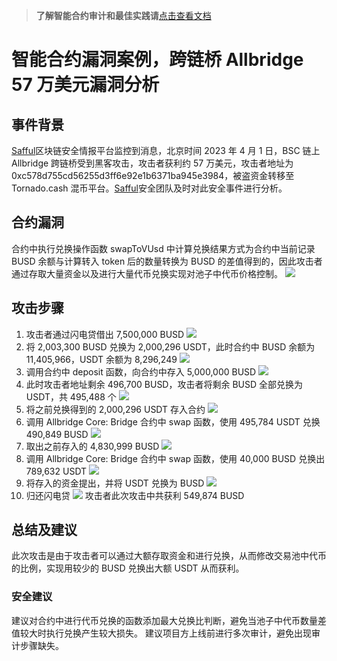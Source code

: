 >**了解智能合约审计和最佳实践请**[点击查看文档](https://safful.com/) 

# 智能合约漏洞案例，跨链桥 Allbridge 57 万美元漏洞分析

## 事件背景

[Safful](https://safful.com/)区块链安全情报平台监控到消息，北京时间 2023 年 4 月 1 日，BSC 链上 Allbridge 跨链桥受到黑客攻击，攻击者获利约 57 万美元，攻击者地址为 0xc578d755cd56255d3ff6e92e1b6371ba945e3984，被盗资金转移至 Tornado.cash 混币平台。[Safful](https://safful.com/)安全团队及时对此安全事件进行分析。

## 合约漏洞

合约中执行兑换操作函数 swapToVUsd 中计算兑换结果方式为合约中当前记录 BUSD 余额与计算转入 token 后的数量转换为 BUSD 的差值得到的，因此攻击者通过存取大量资金以及进行大量代币兑换实现对池子中代币价格控制。
![](https://cdn.nlark.com/yuque/0/2023/jpeg/97322/1694318405618-ea8ea08f-e5b5-46fb-9491-856e36f27d56.jpeg#averageHue=%23211f1f&clientId=u95e9e491-8b91-4&from=paste&id=u73b3cd36&originHeight=265&originWidth=690&originalType=url&ratio=2&rotation=0&showTitle=false&status=done&style=none&taskId=u9b6bc897-fbba-4d88-8454-ea4a1ffcd48&title=)

## 攻击步骤

1. 攻击者通过闪电贷借出 7,500,000 BUSD
   ![](https://cdn.nlark.com/yuque/0/2023/jpeg/97322/1694318405469-6dc7c3d9-1838-4664-9d0e-01372c5e7d4c.jpeg#averageHue=%23f9efdd&clientId=u95e9e491-8b91-4&from=paste&id=u5946e36e&originHeight=37&originWidth=690&originalType=url&ratio=2&rotation=0&showTitle=false&status=done&style=none&taskId=u7c2e15b7-1c3d-402a-9899-a913c5a07c5&title=)
2. 将 2,003,300 BUSD 兑换为 2,000,296 USDT，此时合约中 BUSD 余额为 11,405,966，USDT 余额为 8,296,249
   ![](https://cdn.nlark.com/yuque/0/2023/jpeg/97322/1694318405467-21ddde6d-9cb0-4cf1-b1ec-7e007b0a010d.jpeg#averageHue=%23f7f3f3&clientId=u95e9e491-8b91-4&from=paste&id=ueaf1e157&originHeight=193&originWidth=690&originalType=url&ratio=2&rotation=0&showTitle=false&status=done&style=none&taskId=ub262b89e-3c88-45f8-84ad-6ea542bd8e8&title=)
3. 调用合约中 deposit 函数，向合约中存入 5,000,000 BUSD
   ![](https://cdn.nlark.com/yuque/0/2023/jpeg/97322/1694318405508-b6b092e0-1701-4a68-ae4c-0a8acabe756f.jpeg#averageHue=%23f4f3f2&clientId=u95e9e491-8b91-4&from=paste&id=u48736fdc&originHeight=43&originWidth=690&originalType=url&ratio=2&rotation=0&showTitle=false&status=done&style=none&taskId=u420ba443-44b1-48f3-9da3-3169b96ef7c&title=)
4. 此时攻击者地址剩余 496,700 BUSD，攻击者将剩余 BUSD 全部兑换为 USDT，共 495,488 个
   ![](https://cdn.nlark.com/yuque/0/2023/jpeg/97322/1694318405454-32dadbd5-adfb-4ccd-a255-6ed7e5931d21.jpeg#averageHue=%23f6f4f4&clientId=u95e9e491-8b91-4&from=paste&id=uc1ef9fd8&originHeight=207&originWidth=690&originalType=url&ratio=2&rotation=0&showTitle=false&status=done&style=none&taskId=udff08d9b-7cce-4e21-a43b-b6f04e7034f&title=)
5. 将之前兑换得到的 2,000,296 USDT 存入合约
   ![](https://cdn.nlark.com/yuque/0/2023/jpeg/97322/1694318405873-8b44fe02-cf37-490a-a68b-ee63e54a43a0.jpeg#averageHue=%23f4f3f2&clientId=u95e9e491-8b91-4&from=paste&id=u5f7cbacb&originHeight=55&originWidth=690&originalType=url&ratio=2&rotation=0&showTitle=false&status=done&style=none&taskId=u0736ef4b-8dd6-44b2-8865-9743b596dc6&title=)
6. 调用 Allbridge Core: Bridge 合约中 swap 函数，使用 495,784 USDT 兑换 490,849 BUSD
   ![](https://cdn.nlark.com/yuque/0/2023/jpeg/97322/1694318405917-e2b10be4-3352-4c2c-aa5a-a085b1aa6eb9.jpeg#averageHue=%23ecebea&clientId=u95e9e491-8b91-4&from=paste&id=u79f5e0a1&originHeight=44&originWidth=690&originalType=url&ratio=2&rotation=0&showTitle=false&status=done&style=none&taskId=u204e57af-6963-4a8e-806f-3641a6b2044&title=)
7. 取出之前存入的 4,830,999 BUSD
   ![](https://cdn.nlark.com/yuque/0/2023/jpeg/97322/1694318405851-fe5b0160-6262-4ccd-a449-d78bb9f50c43.jpeg#averageHue=%23f4f3f2&clientId=u95e9e491-8b91-4&from=paste&id=u1d980ec1&originHeight=97&originWidth=690&originalType=url&ratio=2&rotation=0&showTitle=false&status=done&style=none&taskId=u779bc3c2-dafd-4aef-b78b-ebf6e520373&title=)
8. 调用 Allbridge Core: Bridge 合约中 swap 函数，使用 40,000 BUSD 兑换出 789,632 USDT
   ![](https://cdn.nlark.com/yuque/0/2023/jpeg/97322/1694318405919-98bd1611-f5b3-4e5a-aa07-39f899e5b873.jpeg#averageHue=%23f8efe2&clientId=u95e9e491-8b91-4&from=paste&id=ube1e3f0c&originHeight=46&originWidth=690&originalType=url&ratio=2&rotation=0&showTitle=false&status=done&style=none&taskId=u4d4444f4-a055-4b13-b374-b30c6a2f591&title=)
9. 将存入的资金提出，并将 USDT 兑换为 BUSD
   ![](https://cdn.nlark.com/yuque/0/2023/jpeg/97322/1694318406263-83f58588-73f2-44e4-b58b-f7125dd88370.jpeg#averageHue=%23f9e7da&clientId=u95e9e491-8b91-4&from=paste&id=uced83470&originHeight=110&originWidth=690&originalType=url&ratio=2&rotation=0&showTitle=false&status=done&style=none&taskId=u2e784287-0efa-4107-a1ec-9bf74274fdc&title=)
10. 归还闪电贷
    ![](https://cdn.nlark.com/yuque/0/2023/jpeg/97322/1694318406226-df46ce78-c6d4-461e-b750-763e5a39c8eb.jpeg#averageHue=%23f9e9dc&clientId=u95e9e491-8b91-4&from=paste&id=u4d05b5f5&originHeight=48&originWidth=690&originalType=url&ratio=2&rotation=0&showTitle=false&status=done&style=none&taskId=u4c746ae7-5e02-4db7-bc79-52087b94fa8&title=)
    攻击者此次攻击中共获利 549,874 BUSD

## 总结及建议

此次攻击是由于攻击者可以通过大额存取资金和进行兑换，从而修改交易池中代币的比例，实现用较少的 BUSD 兑换出大额 USDT 从而获利。

### 安全建议

建议对合约中进行代币兑换的函数添加最大兑换比判断，避免当池子中代币数量差值较大时执行兑换产生较大损失。
建议项目方上线前进行多次审计，避免出现审计步骤缺失。
